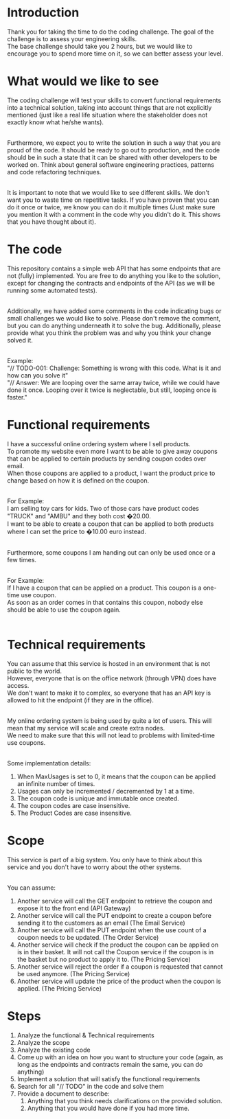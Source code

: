 # Introduction
Thank you for taking the time to do the coding challenge. The goal of the challenge is to assess your engineering skills.<br/>
The base challenge should take you 2 hours, but we would like to encourage you to spend more time on it, so we can better assess your level.

# What would we like to see
The coding challenge will test your skills to convert functional requirements into a technical solution, taking into account things that are not explicitly mentioned (just like a real life situation where the stakeholder does not exactly know what he/she wants).<br/><br/>

Furthermore, we expect you to write the solution in such a way that you are proud of the code. It should be ready to go out to production, and the code should be in such a state that it can be shared with other developers to be worked on. Think about general software engineering practices, patterns and code refactoring techniques.<br/><br/>

It is important to note that we would like to see different skills. We don't want you to waste time on repetitive tasks. If you have proven that you can do it once or twice, we know you can do it multiple times (Just make sure you mention it with a comment in the code why you didn't do it. This shows that you have thought about it). 

# The code
This repository contains a simple web API that has some endpoints that are not (fully) implemented. You are free to do anything you like to the solution, except for changing the contracts and endpoints of the API (as we will be running some automated tests).<br/><br/>

Additionally, we have added some comments in the code indicating bugs or small challenges we would like to solve. Please don't remove the comment, but you can do anything underneath it to solve the bug. Additionally, please provide what you think the problem was and why you think your change solved it.<br/><br/>

Example: <br/>
"// TODO-001: Challenge: Something is wrong with this code. What is it and how can you solve it"<br/>
"// Answer: We are looping over the same array twice, while we could have done it once. Looping over it twice is neglectable, but still, looping once is faster."

# Functional requirements
I have a successful online ordering system where I sell products.<br/>
To promote my website even more I want to be able to give away coupons that can be applied to certain products by sending coupon codes over email.<br/>
When those coupons are applied to a product, I want the product price to change based on how it is defined on the coupon.<br/><br/>

For Example:<br/>
I am selling toy cars for kids. Two of those cars have product codes "TRUCK" and "AMBU" and they both cost �20.00.<br/> 
I want to be able to create a coupon that can be applied to both products where I can set the price to �10.00 euro instead.<br/><br/>

Furthermore, some coupons I am handing out can only be used once or a few times.<br/><br/>

For Example:<br/>
If I have a coupon that can be applied on a product. This coupon is a one-time use coupon.<br/>
As soon as an order comes in that contains this coupon, nobody else should be able to use the coupon again.<br/><br/>

# Technical requirements
You can assume that this service is hosted in an environment that is not public to the world. <br/>
However, everyone that is on the office network (through VPN) does have access.<br/>
We don't want to make it to complex, so everyone that has an API key is allowed to hit the endpoint (if they are in the office).<br/><br/>

My online ordering system is being used by quite a lot of users. This will mean that my service will scale and create extra nodes.<br/>
We need to make sure that this will not lead to problems with limited-time use coupons.<br/><br/>

Some implementation details:<br/>
1. When MaxUsages is set to 0, it means that the coupon can be applied an infinite number of times.
2. Usages can only be incremented / decremented by 1 at a time.
3. The coupon code is unique and immutable once created.
4. The coupon codes are case insensitive.
5. The Product Codes are case insensitive. 

# Scope
This service is part of a big system. You only have to think about this service and you don't have to worry about the other systems.<br/><br/>

You can assume:<br/>
1. Another service will call the GET endpoint to retrieve the coupon and expose it to the front end (API Gateway)
2. Another service will call the PUT endpoint to create a coupon before sending it to the customers as an email (The Email Service)
3. Another service will call the PUT endpoint when the use count of a coupon needs to be updated. (The Order Service)
4. Another service will check if the product the coupon can be applied on is in their basket. It will not call the Coupon service if the coupon is in the basket but no product to apply it to. (The Pricing Service)
5. Another service will reject the order if a coupon is requested that cannot be used anymore. (The Pricing Service)
6. Another service will update the price of the product when the coupon is applied. (The Pricing Service)

# Steps
1. Analyze the functional & Technical requirements
2. Analyze the scope
3. Analyze the existing code
4. Come up with an idea on how you want to structure your code (again, as long as the endpoints and contracts remain the same, you can do anything)
5. Implement a solution that will satisfy the functional requirements
6. Search for all "// TODO" in the code and solve them
7. Provide a document to describe:
    1. Anything that you think needs clarifications on the provided solution.
    2. Anything that you would have done if you had more time.